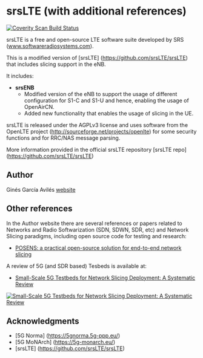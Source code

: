 srsLTE (with additional references)
====================================
[![Coverity Scan Build Status](https://scan.coverity.com/projects/10045/badge.svg)](https://scan.coverity.com/projects/10045)

srsLTE is a free and open-source LTE software suite developed by SRS (www.softwareradiosystems.com). 

This is a modified version of [srsLTE] (https://github.com/srsLTE/srsLTE) that includes slicing support in the eNB.

It includes:
  * **srsENB**
    * Modified version of the eNB to support the usage of different configuration for S1-C and S1-U and hence, enabling the usage of OpenAirCN.
    * Added new functionality that enables the usage of slicing in the UE.

srsLTE is released under the AGPLv3 license and uses software from the OpenLTE project (http://sourceforge.net/projects/openlte) for some security functions and for RRC/NAS message parsing.

More information provided in the official srsLTE repository [srsLTE repo] (https://github.com/srsLTE/srsLTE)

## Author

Ginés García Avilés [website](http://people.networks.imdea.org/~gines_garcia/)

## Other references

In the Author website there are several references or papers related to Networks and Radio Softwarization (SDN, SDWN, SDR, etc) and Network Slicing paradigms, including open source code for testing and research:

* [POSENS: a practical open-source solution for end-to-end network slicing](https://dspace.networks.imdea.org/bitstream/handle/20.500.12761/609/POSENS_practical_open-source_solution_end-to-end_network_slicing_2018_EN.pdf?sequence=1&isAllowed=y)

A review of 5G (and SDR based) Tesbeds is available at: 
* [Small-Scale 5G Testbeds for Network Slicing Deployment: A Systematic Review](https://www.hindawi.com/journals/wcmc/2021/6655216/)

[![Small-Scale 5G Testbeds for Network Slicing Deployment: A Systematic Review](https://static-02.hindawi.com/articles/wcmc/volume-2021/6655216/figures/6655216.fig.002.jpg)](https://www.hindawi.com/journals/wcmc/2021/6655216/)


## Acknowledgments

* [5G Norma] (https://5gnorma.5g-ppp.eu/)
* [5G MoNArch] (https://5g-monarch.eu/)
* [srsLTE] (https://github.com/srsLTE/srsLTE)


